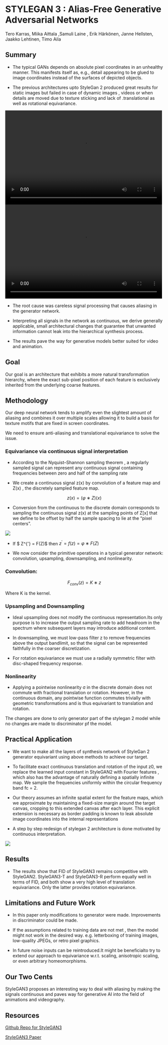 # STYLEGAN 3 : Alias-Free Generative Adversarial Networks
Tero Karras, Miika Aittala ,Samuli Laine , Erik Härkönen, Janne Hellsten, Jaakko Lehtinen, Timo Aila 

## Summary

* The typical GANs depends on absolute pixel coordinates in an unhealthy manner. This manifests itself as, e.g., detail appearing to be glued to image coordinates instead of the surfaces of depicted objects.

* The previous architectures upto StyleGan 2 produced great results for static images but failed in case of dynamic images , videos or when details are moved due to texture sticking and lack of .translational as well as rotational equivariance.

<video width="500px" height="300px" controls="controls">
 <source src="../images/stylegan.mp4" type="video/mp4" /></video>
 
 <video width="500px" height="300px" controls="controls">
 <source src="../images/left_equivariance.mp4" type="video/mp4"></video>

* The root cause was careless signal processing that causes aliasing in the generator network. 

* Interpreting all signals in the network as continuous, we derive generally applicable, small architectural changes that guarantee that unwanted information cannot leak into the hierarchical synthesis process.

* The results pave the way for generative models better suited for video and animation.

## Goal

Our goal is an architecture that exhibits a more natural transformation hierarchy, where the exact sub-pixel position of each feature is exclusively inherited from the underlying coarse features.

## Methodology

Our deep neural network tends to  amplify even the slightest amount of aliasing and combines it over multiple scales allowing it to build a basis for texture motifs that are fixed in screen coordinates.

We need to ensure anti-aliasing and translational equivariance to solve the issue.

### Equivariance via continuous signal interpretation

* According to the Nyquist–Shannon sampling theorem , a regularly sampled signal can represent any continuous signal containing frequencies between zero and half of the sampling rate

* We create a continuous signal z(x) by convolution of a feature map and  Z(x) , the discretely sampled feature map.

$$  z(x) = (φ ∗ Z)(x) $$ 


* Conversion from the continuous to the discrete domain corresponds to sampling the continuous signal z(x) at the sampling points of Z[x] that we define to be offset by half the sample spacing to lie at the “pixel centers”.


<img src = '../images/equivariance.png'>


* If $ Z^{'} = F(Z)$ then $z^{'} = f(z) = φ∗ F(Z)$

* We now consider the primitive operations in a typical generator network: convolution, upsampling, downsampling, and nonlinearity.

### Convolution: 

$$F_{conv}(z) = K ∗ z$$

Where K is the kernel.

### Upsampling and Downsampling

* Ideal upsampling does not modify the continuous representation.Its only purpose is to increase the output sampling rate  to add headroom in the spectrum where subsequent layers may introduce additional content.

* In downsampling, we must low-pass filter z to remove frequencies above the output bandlimit,
so that the signal can be represented faithfully in the coarser discretization.

* For rotation equivariance we must use a radially symmetric filter with disc-shaped frequency response.

### Nonlinearity 

* Applying a pointwise nonlinearity σ in the discrete domain does not commute with fractional translation or rotation. However, in the continuous domain, any pointwise function commutes trivially with geometric transformations and is thus equivariant to translation and rotation.


The changes are done to only generator part of the stylegan 2 model while no changes are made to discriminator pf the model.

## Practical Application

* We want to make all the layers of synthesis network of StyleGan 2 generator equivariant using above methods to achieve our target.

* To facilitate exact continuous translation and rotation of the input z0, we replace the learned input
constant in StyleGAN2 with Fourier features , which also has the advantage of naturally defining a spatially infinite map. We sample the frequencies uniformly within the circular frequency
band fc = 2.

* Our theory assumes an infinite spatial extent for the feature
maps, which we approximate by maintaining a fixed-size margin around the target canvas, cropping to this extended canvas after each layer. This explicit extension is necessary as border padding is known to leak absolute image coordinates into the internal representations

* A step by step redesign of stylegan 2 architecture is done motivated by continuous interpretation.

<img src = '../images/stylegan3model.png'>

## Results 

* The results show that  FID of StyleGAN3 remains competitive with StyleGAN2. StyleGAN3-T and StyleGAN3-R perform equally
well in terms of FID, and both show a very high level of translation equivariance. Only the latter provides rotation equivariance.

## Limitations and Future Work

* In this paper only modifications to generator were made. Improvements in discriminator could be made.

* If the assumptions related to training data are not met , then the model might not work in the desired way. e.g. letterboxing of
training images, low-quality JPEGs, or retro pixel graphics.

* In future noise inputs can be reintroduced.It might be beneficialto try to extend our approach to equivariance w.r.t. scaling, anisotropic scaling, or even arbitrary homeomorphisms.

## Our Two Cents 

StyleGAN3 proposes an interesting way to deal with aliasing by making the signals continuous and paves way for generative AI into the field of animations and videography.

## Resources 

[Github Repo for StyleGAN3](https://github.com/NVlabs/stylegan3)

[StyleGAN3 Paper](https://arxiv.org/abs/2106.12423)
 











